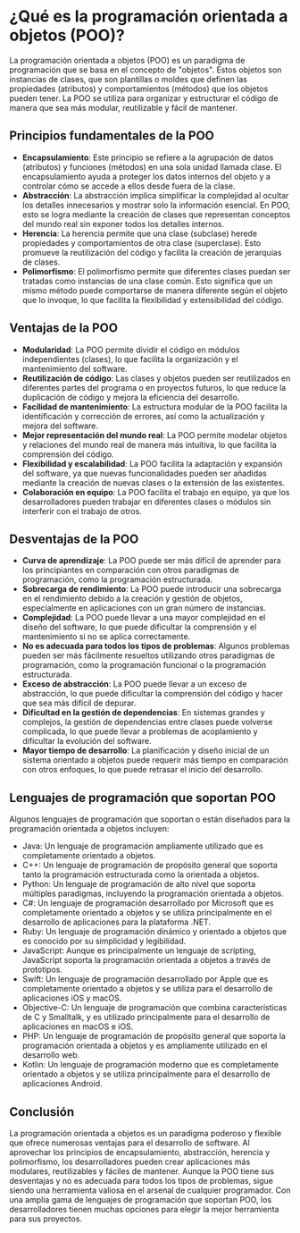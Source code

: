 # ¿Qué es la programación orientada a objetos (POO)?

La programación orientada a objetos (POO) es un paradigma de programación que se basa en el concepto de "objetos". Estos
objetos son instancias de clases, que son plantillas o moldes que definen las propiedades (atributos) y
comportamientos (métodos) que los objetos pueden tener. La POO se utiliza para organizar y estructurar el código de
manera que sea más modular, reutilizable y fácil de mantener.

## Principios fundamentales de la POO

* **Encapsulamiento**: Este principio se refiere a la agrupación de datos (atributos) y funciones (métodos) en una sola
  unidad llamada clase. El encapsulamiento ayuda a proteger los datos internos del objeto y a controlar cómo se accede a
  ellos desde fuera de la clase.
* **Abstracción**: La abstracción implica simplificar la complejidad al ocultar los detalles innecesarios y mostrar solo
  la información esencial. En POO, esto se logra mediante la creación de clases que representan conceptos del mundo real
  sin exponer todos los detalles internos.
* **Herencia**: La herencia permite que una clase (subclase) herede propiedades y comportamientos de otra clase
  (superclase). Esto promueve la reutilización del código y facilita la creación de jerarquías de clases.
* **Polimorfismo**: El polimorfismo permite que diferentes clases puedan ser tratadas como instancias de una clase
  común. Esto significa que un mismo método puede comportarse de manera diferente según el objeto que lo invoque, lo que
  facilita la flexibilidad y extensibilidad del código.

## Ventajas de la POO

* **Modularidad**: La POO permite dividir el código en módulos independientes (clases), lo que facilita la organización
  y el mantenimiento del software.
* **Reutilización de código**: Las clases y objetos pueden ser reutilizados en diferentes partes del programa o en
  proyectos futuros, lo que reduce la duplicación de código y mejora la eficiencia del desarrollo.
* **Facilidad de mantenimiento**: La estructura modular de la POO facilita la identificación y corrección de errores,
  así como la actualización y mejora del software.
* **Mejor representación del mundo real**: La POO permite modelar objetos y relaciones del mundo real de manera más
  intuitiva, lo que facilita la comprensión del código.
* **Flexibilidad y escalabilidad**: La POO facilita la adaptación y expansión del software, ya que nuevas
  funcionalidades pueden ser añadidas mediante la creación de nuevas clases o la extensión de las existentes.
* **Colaboración en equipo**: La POO facilita el trabajo en equipo, ya que los desarrolladores pueden trabajar en
  diferentes clases o módulos sin interferir con el trabajo de otros.

## Desventajas de la POO

* **Curva de aprendizaje**: La POO puede ser más difícil de aprender para los principiantes en comparación con otros
  paradigmas de programación, como la programación estructurada.
* **Sobrecarga de rendimiento**: La POO puede introducir una sobrecarga en el rendimiento debido a la creación y gestión
  de objetos, especialmente en aplicaciones con un gran número de instancias.
* **Complejidad**: La POO puede llevar a una mayor complejidad en el diseño del software, lo que puede dificultar la
  comprensión y el mantenimiento si no se aplica correctamente.
* **No es adecuada para todos los tipos de problemas**: Algunos problemas pueden ser más fácilmente resueltos utilizando
  otros paradigmas de programación, como la programación funcional o la programación estructurada.
* **Exceso de abstracción**: La POO puede llevar a un exceso de abstracción, lo que puede dificultar la comprensión del
  código y hacer que sea más difícil de depurar.
* **Dificultad en la gestión de dependencias**: En sistemas grandes y complejos, la gestión de dependencias entre clases
  puede volverse complicada, lo que puede llevar a problemas de acoplamiento y dificultar la evolución del software.
* **Mayor tiempo de desarrollo**: La planificación y diseño inicial de un sistema orientado a objetos puede requerir más
  tiempo en comparación con otros enfoques, lo que puede retrasar el inicio del desarrollo.

## Lenguajes de programación que soportan POO

Algunos lenguajes de programación que soportan o están diseñados para la programación orientada a objetos incluyen:

* Java: Un lenguaje de programación ampliamente utilizado que es completamente orientado a objetos.
* C++: Un lenguaje de programación de propósito general que soporta tanto la programación estructurada como la orientada
  a objetos.
* Python: Un lenguaje de programación de alto nivel que soporta múltiples paradigmas, incluyendo la programación
  orientada a objetos.
* C#: Un lenguaje de programación desarrollado por Microsoft que es completamente orientado a objetos y se utiliza
  principalmente en el desarrollo de aplicaciones para la plataforma .NET.
* Ruby: Un lenguaje de programación dinámico y orientado a objetos que es conocido por su simplicidad y legibilidad.
* JavaScript: Aunque es principalmente un lenguaje de scripting, JavaScript soporta la programación orientada a objetos
  a través de prototipos.
* Swift: Un lenguaje de programación desarrollado por Apple que es completamente orientado a objetos y se utiliza para
  el desarrollo de aplicaciones iOS y macOS.
* Objective-C: Un lenguaje de programación que combina características de C y Smalltalk, y es utilizado principalmente
  para el desarrollo de aplicaciones en macOS e iOS.
* PHP: Un lenguaje de programación de propósito general que soporta la programación orientada a objetos y es ampliamente
  utilizado en el desarrollo web.
* Kotlin: Un lenguaje de programación moderno que es completamente orientado a objetos y se utiliza principalmente para
  el desarrollo de aplicaciones Android.

## Conclusión

La programación orientada a objetos es un paradigma poderoso y flexible que ofrece numerosas ventajas para el desarrollo
de software. Al aprovechar los principios de encapsulamiento, abstracción, herencia y polimorfismo, los desarrolladores
pueden crear aplicaciones más modulares, reutilizables y fáciles de mantener. Aunque la POO tiene sus desventajas y no
es adecuada para todos los tipos de problemas, sigue siendo una herramienta valiosa en el arsenal de cualquier
programador. Con una amplia gama de lenguajes de programación que soportan POO, los desarrolladores tienen muchas
opciones para elegir la mejor herramienta para sus proyectos.